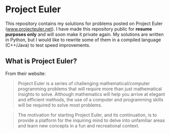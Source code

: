# Project Euler

This repository contains my solutions for problems posted on Project Euler (www.projecteuler.net). I have made this repository public for **resume purposes only** and will soon make it private again. My solutions are written in Python, but I would like to rewrite some of them in a compiled language (C++/Java) to test speed improvements.

## What is Project Euler?
From their website:

> Project Euler is a series of challenging mathematical/computer programming problems that will require more than just mathematical insights to solve. Although mathematics will help you arrive at elegant and efficient methods, the use of a computer and programming skills will be required to solve most problems.

> The motivation for starting Project Euler, and its continuation, is to provide a platform for the inquiring mind to delve into unfamiliar areas and learn new concepts in a fun and recreational context.
